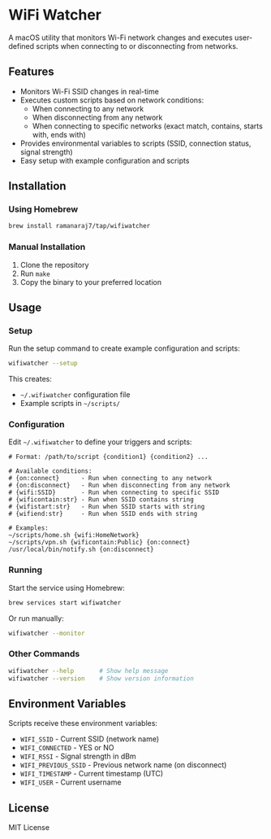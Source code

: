 # WiFi Watcher

A macOS utility that monitors Wi-Fi network changes and executes user-defined scripts when connecting to or disconnecting from networks.

## Features

- Monitors Wi-Fi SSID changes in real-time
- Executes custom scripts based on network conditions:
  - When connecting to any network
  - When disconnecting from any network
  - When connecting to specific networks (exact match, contains, starts with, ends with)
- Provides environmental variables to scripts (SSID, connection status, signal strength)
- Easy setup with example configuration and scripts

## Installation

### Using Homebrew

```bash
brew install ramanaraj7/tap/wifiwatcher
```

### Manual Installation

1. Clone the repository
2. Run `make`
3. Copy the binary to your preferred location

## Usage

### Setup

Run the setup command to create example configuration and scripts:

```bash
wifiwatcher --setup
```

This creates:
- `~/.wifiwatcher` configuration file
- Example scripts in `~/scripts/`

### Configuration

Edit `~/.wifiwatcher` to define your triggers and scripts:

```
# Format: /path/to/script {condition1} {condition2} ...

# Available conditions:
# {on:connect}      - Run when connecting to any network
# {on:disconnect}   - Run when disconnecting from any network
# {wifi:SSID}       - Run when connecting to specific SSID
# {wificontain:str} - Run when SSID contains string
# {wifistart:str}   - Run when SSID starts with string
# {wifiend:str}     - Run when SSID ends with string

# Examples:
~/scripts/home.sh {wifi:HomeNetwork}
~/scripts/vpn.sh {wificontain:Public} {on:connect}
/usr/local/bin/notify.sh {on:disconnect}
```

### Running

Start the service using Homebrew:

```bash
brew services start wifiwatcher
```

Or run manually:

```bash
wifiwatcher --monitor
```

### Other Commands

```bash
wifiwatcher --help       # Show help message
wifiwatcher --version    # Show version information
```

## Environment Variables

Scripts receive these environment variables:

- `WIFI_SSID` - Current SSID (network name)
- `WIFI_CONNECTED` - YES or NO
- `WIFI_RSSI` - Signal strength in dBm
- `WIFI_PREVIOUS_SSID` - Previous network name (on disconnect)
- `WIFI_TIMESTAMP` - Current timestamp (UTC)
- `WIFI_USER` - Current username

## License

MIT License 